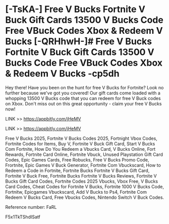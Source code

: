 # [-TsKA-] Free V Bucks Fortnite V Buck Gift Cards 13500 V Bucks Code Free VBuck Codes Xbox & Redeem V Bucks [-QRHhwH-]# Free V Bucks Fortnite V Buck Gift Cards 13500 V Bucks Code Free VBuck Codes Xbox & Redeem V Bucks -cp5dh

Hey there! Have you been on the hunt for free V Bucks for Fortnite? Look no further because we've got you covered! Our gift cards come loaded with a whopping 13500 V Bucks code that you can redeem for free V Buck codes on Xbox. Don't miss out on this great opportunity - claim your free V Bucks now!

LINK >> https://appbitly.com/jHeMV

LINK >> https://appbitly.com/jHeMV

Free V Bucks 2025, Fortnite V Bucks Codes 2025, Fortnight Vbox Codes, Fortnite Codes for Items, Buy V, Fortnite V Buck Gift Card, Start V Bucks Com Fortnite, How Do You Redeem a Vbucks Card, V Bucks Online, Fort Rewards, Fortnite Card Online, Fortnite Vbuck, Unused Playstation Gift Card Codes, Epic Games Cards, Free Robucks, Free V Bucks Promo Code, Frortnite, Epic Games V Buck Generator, Fortnite Com Vbuckscard, How to Redeem a Code in Fortnite, Fortnite Bucks Fortnite V Bucks Gift Card, Fortnite V Buck Free, Fortnite Bucks Fortnite V Bucks Reviews, Fortnite V Bucks Gift Card Codes, Fortnite Codes 2025 Vbucks, Vbox Free, V Bucks Card Codes, Cheat Codes for Fortnite V Bucks, Fortnite 1000 V Bucks Code, Fortnitw, Epicgames Vbuckscard, Add V Bucks to Ps4, Fortnite Com Redeem V Bucks Card, Free Vbucks Codes, Nintendo Switch V Buck Codes.

Reference number: FaRL

F5x1TkTShdISatf

